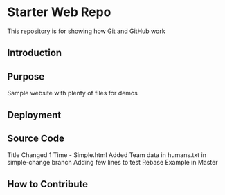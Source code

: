 # Starter Web Repo
This repository is for showing how Git and GitHub work

## Introduction

## Purpose
Sample website with plenty of files for demos

## Deployment


## Source Code
Title Changed 1 Time - Simple.html
Added Team data in humans.txt in simple-change branch
Adding few lines to test Rebase Example in Master

## How to Contribute

